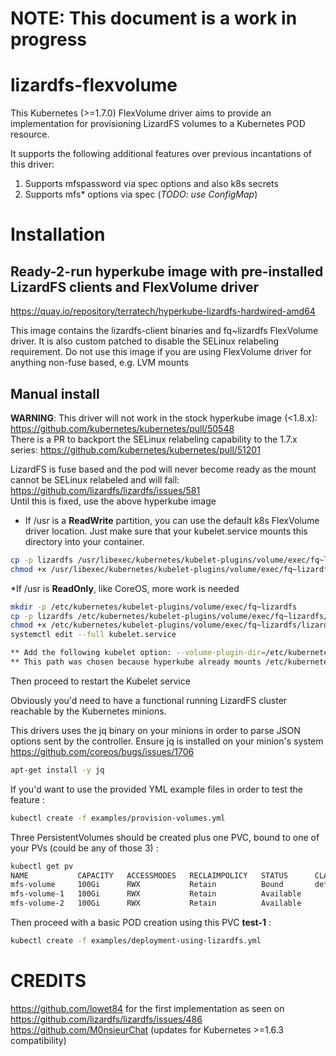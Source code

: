 # NOTE: This document is a work in progress

# lizardfs-flexvolume

This Kubernetes (>=1.7.0) FlexVolume driver aims to provide an implementation for provisioning LizardFS volumes to a Kubernetes POD resource.

It supports the following additional features over previous incantations of this driver:
1. Supports mfspassword via spec options and also k8s secrets
1. Supports mfs* options via spec (_TODO: use ConfigMap_)

# Installation

## Ready-2-run hyperkube image with pre-installed LizardFS clients and FlexVolume driver
https://quay.io/repository/terratech/hyperkube-lizardfs-hardwired-amd64

This image contains the lizardfs-client binaries and fq~lizardfs FlexVolume driver.
It is also custom patched to disable the SELinux relabeling requirement.
Do not use this image if you are using FlexVolume driver for anything non-fuse based, e.g. LVM mounts

## Manual install
**WARNING**:  This driver will not work in the stock hyperkube image (<1.8.x): https://github.com/kubernetes/kubernetes/pull/50548  
There is a PR to backport the SELinux relabeling capability to the 1.7.x series: https://github.com/kubernetes/kubernetes/pull/51201  

LizardFS is fuse based and the pod will never become ready as the mount cannot be SELinux relabeled and will fail: https://github.com/lizardfs/lizardfs/issues/581  
Until this is fixed, use the above hyperkube image

* If /usr is a **ReadWrite** partition, you can use the default k8s FlexVolume driver location.  Just make sure that your kubelet.service mounts this directory into your container.

```bash
cp -p lizardfs /usr/libexec/kubernetes/kubelet-plugins/volume/exec/fq~lizardfs/
chmod +x /usr/libexec/kubernetes/kubelet-plugins/volume/exec/fq~lizardfs/lizardfs
```
*If /usr is **ReadOnly**, like CoreOS, more work is needed
```bash
mkdir -p /etc/kubernetes/kubelet-plugins/volume/exec/fq~lizardfs
cp -p lizardfs /etc/kubernetes/kubelet-plugins/volume/exec/fq~lizardfs/lizardfs
chmod +x /etc/kubernetes/kubelet-plugins/volume/exec/fq~lizardfs/lizardfs
systemctl edit --full kubelet.service

** Add the following kubelet option: --volume-plugin-dir=/etc/kubernetes/kubelet-plugins/volume/exec/fq~lizardfs/
** This path was chosen because hyperkube already mounts /etc/kubernetes into the container
```

Then proceed to restart the Kubelet service

Obviously you'd need to have a functional running LizardFS cluster reachable by the Kubernetes minions.

This drivers uses the jq binary on your minions in order to parse JSON options sent by the controller. 
Ensure jq is installed on your minion's system
https://github.com/coreos/bugs/issues/1706 

```bash
apt-get install -y jq
```

If you'd want to use the provided YML example files in order to test the feature :
```bash
kubectl create -f examples/provision-volumes.yml
```

Three PersistentVolumes should be created plus one PVC, bound to one of your PVs (could be any of those 3) :
```bash
kubectl get pv
NAME           CAPACITY   ACCESSMODES   RECLAIMPOLICY   STATUS      CLAIM                                   STORAGECLASS   REASON    AGE
mfs-volume     100Gi      RWX           Retain          Bound       default/test-1                                                   3h
mfs-volume-1   100Gi      RWX           Retain          Available                                                                    3h
mfs-volume-2   100Gi      RWX           Retain          Available                                                                    3h
```

Then proceed with a basic POD creation using this PVC __test-1__ :

```bash 
kubectl create -f examples/deployment-using-lizardfs.yml
```

# CREDITS
https://github.com/lowet84 for the first implementation as seen on https://github.com/lizardfs/lizardfs/issues/486
https://github.com/M0nsieurChat (updates for Kubernetes >=1.6.3 compatibility)
